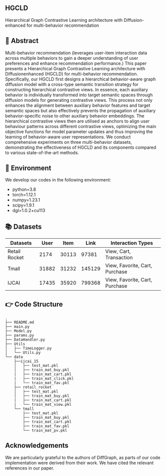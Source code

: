 
## HGCLD
 Hierarchical Graph Contrastive Learning architecture with Diffusion-enhanced for multi-behavior
recommendation

## 🚀 Abstract

Multi-behavior recommendation (leverages user-item interaction data across multiple behaviors to gain a deeper understanding of user preferences and enhance recommendation performance.) This paper presents a Hierarchical Graph Contrastive Learning architecture with Diffusionenhanced (HGCLD) for multi-behavior recommendation. Specifically, our HGCLD first designs a hierarchical behavior-aware graph diffusion model with a cross-type semantic transition strategy for constructing hierarchical contrastive views. In essence, each auxiliary behavior is individually transformed into target semantic spaces through diffusion models for generating contrastive views. This process not only enhances the alignment between auxiliary behavior features and target semantic spaces but also effectively prevents the propagation of auxiliary behavior-specific noise to other auxiliary behavior embeddings. The hierarchical contrastive views then are utilised as anchors to align user behaviour patterns across different contrastive views, optimizing the main objective functions for model parameter updates and thus improving the learning of behavior-aware user representations. We conduct comprehensive experiments on three multi-behavior datasets, demonstrating the effectiveness of HGCLD and its components compared to various state-of-the-art methods.

## 📝 Environment

We develop our codes in the following environment:

- python=3.8
- torch=1.12.1
- numpy=1.23.1
- scipy=1.9.1
- dgl=1.0.2+cu113

## 📚 Datasets

| Datasets          | User        | Item      | Link | Interaction Types     |
| ------------------- | --------------- |-----------| ------------- |---------------|
|Retail Rocket            |2174      |  30113  |97381          | View, Cart, Transaction |
| Tmall            | 31882        | 31232   | 145129        | View, Favorite, Cart, Purchase       |
| IJCAI       |17435      | 35920 | 799368       |View, Favorite, Cart, Purchase       |

## 👉 Code Structure

```
.
├── README.md
├── main.py
├── Model.py
├── params.py
├── DataHandler.py
├── Utils
│   ├── TimeLogger.py
│   └── Utils.py
└── data
    ├──ijcai_15 
    │   ├── test_mat.pkl
    │   ├── train_mat_buy.pkl
    |   ├── train_mat_cart.pkl
    |   ├── train_mat_click.pkl
    |   └── train_mat_fav.pkl 
    ├── retail_rocket
    │   ├── test_mat.pkl
    │   ├── train_mat_buy.pkl
    |   ├── train_mat_cart.pkl
    |   └── train_mat_view.pkl  
    └── tmall
        ├── test_mat.pkl
        ├── train_mat_buy.pkl
        ├── train_mat_cart.pkl
        ├── train_mat_fav.pkl
        └── train_mat_pv.pkl
```

## Acknowledgements
We are particularly grateful to the authors of DiffGraph, as parts of our code implementation were derived from their work. We have cited the relevant references in our paper.

